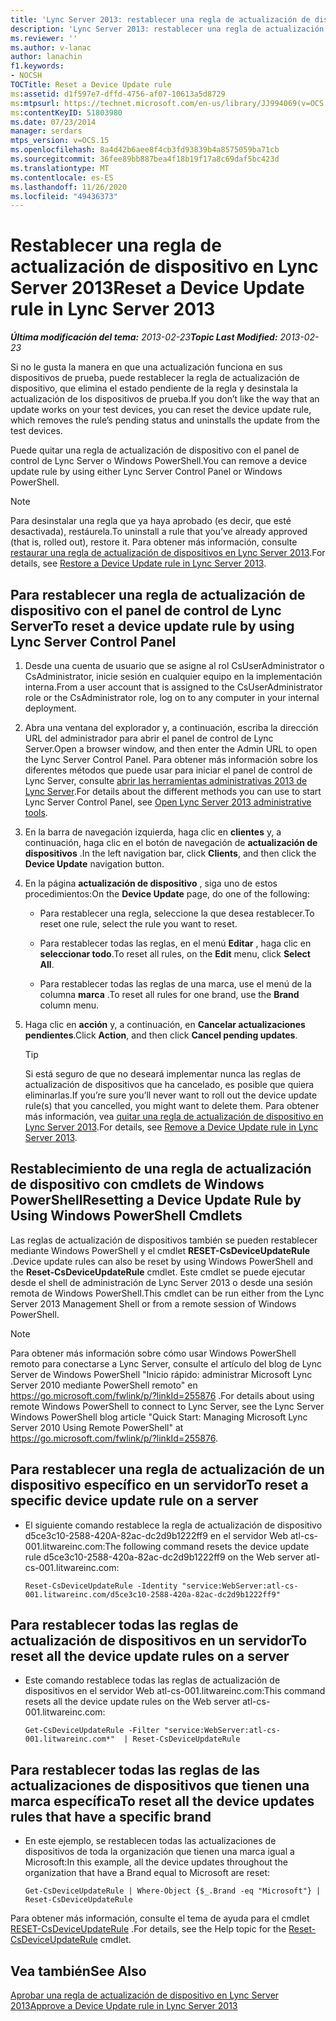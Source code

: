 ```yaml
---
title: 'Lync Server 2013: restablecer una regla de actualización de dispositivo'
description: 'Lync Server 2013: restablecer una regla de actualización de dispositivo.'
ms.reviewer: ''
ms.author: v-lanac
author: lanachin
f1.keywords:
- NOCSH
TOCTitle: Reset a Device Update rule
ms:assetid: d1f597e7-dffd-4756-af07-10613a5d8729
ms:mtpsurl: https://technet.microsoft.com/en-us/library/JJ994069(v=OCS.15)
ms:contentKeyID: 51803980
ms.date: 07/23/2014
manager: serdars
mtps_version: v=OCS.15
ms.openlocfilehash: 8a4d42b6aee8f4cb3fd93839b4a8575059ba71cb
ms.sourcegitcommit: 36fee89bb887bea4f18b19f17a8c69daf5bc423d
ms.translationtype: MT
ms.contentlocale: es-ES
ms.lasthandoff: 11/26/2020
ms.locfileid: "49436373"
---
```

# <a name="reset-a-device-update-rule-in-lync-server-2013"></a><span data-ttu-id="c57b6-103">Restablecer una regla de actualización de dispositivo en Lync Server 2013</span><span class="sxs-lookup"><span data-stu-id="c57b6-103">Reset a Device Update rule in Lync Server 2013</span></span>

<div data-xmlns="http://www.w3.org/1999/xhtml">

<div class="topic" data-xmlns="http://www.w3.org/1999/xhtml" data-msxsl="urn:schemas-microsoft-com:xslt" data-cs="https://msdn.microsoft.com/">

<div data-asp="https://msdn2.microsoft.com/asp">



</div>

<div id="mainSection">

<div id="mainBody"><span data-ttu-id="c57b6-104">

<span> </span></span><span class="sxs-lookup"><span data-stu-id="c57b6-104">

<span> </span></span></span>

<span data-ttu-id="c57b6-105">_**Última modificación del tema:** 2013-02-23_</span><span class="sxs-lookup"><span data-stu-id="c57b6-105">_**Topic Last Modified:** 2013-02-23_</span></span>

<span data-ttu-id="c57b6-106">Si no le gusta la manera en que una actualización funciona en sus dispositivos de prueba, puede restablecer la regla de actualización de dispositivo, que elimina el estado pendiente de la regla y desinstala la actualización de los dispositivos de prueba.</span><span class="sxs-lookup"><span data-stu-id="c57b6-106">If you don’t like the way that an update works on your test devices, you can reset the device update rule, which removes the rule’s pending status and uninstalls the update from the test devices.</span></span>

<span data-ttu-id="c57b6-107">Puede quitar una regla de actualización de dispositivo con el panel de control de Lync Server o Windows PowerShell.</span><span class="sxs-lookup"><span data-stu-id="c57b6-107">You can remove a device update rule by using either Lync Server Control Panel or Windows PowerShell.</span></span>

<div>


> [!NOTE]  
> <span data-ttu-id="c57b6-108">Para desinstalar una regla que ya haya aprobado (es decir, que esté desactivada), restáurela.</span><span class="sxs-lookup"><span data-stu-id="c57b6-108">To uninstall a rule that you’ve already approved (that is, rolled out), restore it.</span></span> <span data-ttu-id="c57b6-109">Para obtener más información, consulte <A href="lync-server-2013-restore-a-device-update-rule.md">restaurar una regla de actualización de dispositivos en Lync Server 2013</A>.</span><span class="sxs-lookup"><span data-stu-id="c57b6-109">For details, see <A href="lync-server-2013-restore-a-device-update-rule.md">Restore a Device Update rule in Lync Server 2013</A>.</span></span>



</div>

<div>

## <a name="to-reset-a-device-update-rule-by-using-lync-server-control-panel"></a><span data-ttu-id="c57b6-110">Para restablecer una regla de actualización de dispositivo con el panel de control de Lync Server</span><span class="sxs-lookup"><span data-stu-id="c57b6-110">To reset a device update rule by using Lync Server Control Panel</span></span>

1.  <span data-ttu-id="c57b6-111">Desde una cuenta de usuario que se asigne al rol CsUserAdministrator o CsAdministrator, inicie sesión en cualquier equipo en la implementación interna.</span><span class="sxs-lookup"><span data-stu-id="c57b6-111">From a user account that is assigned to the CsUserAdministrator role or the CsAdministrator role, log on to any computer in your internal deployment.</span></span>

2.  <span data-ttu-id="c57b6-112">Abra una ventana del explorador y, a continuación, escriba la dirección URL del administrador para abrir el panel de control de Lync Server.</span><span class="sxs-lookup"><span data-stu-id="c57b6-112">Open a browser window, and then enter the Admin URL to open the Lync Server Control Panel.</span></span> <span data-ttu-id="c57b6-113">Para obtener más información sobre los diferentes métodos que puede usar para iniciar el panel de control de Lync Server, consulte [abrir las herramientas administrativas 2013 de Lync Server](lync-server-2013-open-lync-server-administrative-tools.md).</span><span class="sxs-lookup"><span data-stu-id="c57b6-113">For details about the different methods you can use to start Lync Server Control Panel, see [Open Lync Server 2013 administrative tools](lync-server-2013-open-lync-server-administrative-tools.md).</span></span>

3.  <span data-ttu-id="c57b6-114">En la barra de navegación izquierda, haga clic en **clientes** y, a continuación, haga clic en el botón de navegación de **actualización de dispositivos** .</span><span class="sxs-lookup"><span data-stu-id="c57b6-114">In the left navigation bar, click **Clients**, and then click the **Device Update** navigation button.</span></span>

4.  <span data-ttu-id="c57b6-115">En la página **actualización de dispositivo** , siga uno de estos procedimientos:</span><span class="sxs-lookup"><span data-stu-id="c57b6-115">On the **Device Update** page, do one of the following:</span></span>
    
      - <span data-ttu-id="c57b6-116">Para restablecer una regla, seleccione la que desea restablecer.</span><span class="sxs-lookup"><span data-stu-id="c57b6-116">To reset one rule, select the rule you want to reset.</span></span>
    
      - <span data-ttu-id="c57b6-117">Para restablecer todas las reglas, en el menú **Editar** , haga clic en **seleccionar todo**.</span><span class="sxs-lookup"><span data-stu-id="c57b6-117">To reset all rules, on the **Edit** menu, click **Select All**.</span></span>
    
      - <span data-ttu-id="c57b6-118">Para restablecer todas las reglas de una marca, use el menú de la columna **marca** .</span><span class="sxs-lookup"><span data-stu-id="c57b6-118">To reset all rules for one brand, use the **Brand** column menu.</span></span>

5.  <span data-ttu-id="c57b6-119">Haga clic en **acción** y, a continuación, en **Cancelar actualizaciones pendientes**.</span><span class="sxs-lookup"><span data-stu-id="c57b6-119">Click **Action**, and then click **Cancel pending updates**.</span></span>
    
    <div>
    

    > [!TIP]  
    > <span data-ttu-id="c57b6-120">Si está seguro de que no deseará implementar nunca las reglas de actualización de dispositivos que ha cancelado, es posible que quiera eliminarlas.</span><span class="sxs-lookup"><span data-stu-id="c57b6-120">If you’re sure you’ll never want to roll out the device update rule(s) that you cancelled, you might want to delete them.</span></span> <span data-ttu-id="c57b6-121">Para obtener más información, vea <A href="lync-server-2013-remove-a-device-update-rule.md">quitar una regla de actualización de dispositivo en Lync Server 2013</A>.</span><span class="sxs-lookup"><span data-stu-id="c57b6-121">For details, see <A href="lync-server-2013-remove-a-device-update-rule.md">Remove a Device Update rule in Lync Server 2013</A>.</span></span>

    
    </div>

</div>

<div>

## <a name="resetting-a-device-update-rule-by-using-windows-powershell-cmdlets"></a><span data-ttu-id="c57b6-122">Restablecimiento de una regla de actualización de dispositivo con cmdlets de Windows PowerShell</span><span class="sxs-lookup"><span data-stu-id="c57b6-122">Resetting a Device Update Rule by Using Windows PowerShell Cmdlets</span></span>

<span data-ttu-id="c57b6-123">Las reglas de actualización de dispositivos también se pueden restablecer mediante Windows PowerShell y el cmdlet **RESET-CsDeviceUpdateRule** .</span><span class="sxs-lookup"><span data-stu-id="c57b6-123">Device update rules can also be reset by using Windows PowerShell and the **Reset-CsDeviceUpdateRule** cmdlet.</span></span> <span data-ttu-id="c57b6-124">Este cmdlet se puede ejecutar desde el shell de administración de Lync Server 2013 o desde una sesión remota de Windows PowerShell.</span><span class="sxs-lookup"><span data-stu-id="c57b6-124">This cmdlet can be run either from the Lync Server 2013 Management Shell or from a remote session of Windows PowerShell.</span></span>

<div>


> [!NOTE]  
> <span data-ttu-id="c57b6-125">Para obtener más información sobre cómo usar Windows PowerShell remoto para conectarse a Lync Server, consulte el artículo del blog de Lync Server de Windows PowerShell "Inicio rápido: administrar Microsoft Lync Server 2010 mediante PowerShell remoto" en <A href="https://go.microsoft.com/fwlink/p/?linkid=255876">https://go.microsoft.com/fwlink/p/?linkId=255876</A> .</span><span class="sxs-lookup"><span data-stu-id="c57b6-125">For details about using remote Windows PowerShell to connect to Lync Server, see the Lync Server Windows PowerShell blog article "Quick Start: Managing Microsoft Lync Server 2010 Using Remote PowerShell" at <A href="https://go.microsoft.com/fwlink/p/?linkid=255876">https://go.microsoft.com/fwlink/p/?linkId=255876</A>.</span></span>



</div>

<div>

## <a name="to-reset-a-specific-device-update-rule-on-a-server"></a><span data-ttu-id="c57b6-126">Para restablecer una regla de actualización de un dispositivo específico en un servidor</span><span class="sxs-lookup"><span data-stu-id="c57b6-126">To reset a specific device update rule on a server</span></span>

  - <span data-ttu-id="c57b6-127">El siguiente comando restablece la regla de actualización de dispositivo d5ce3c10-2588-420A-82ac-dc2d9b1222ff9 en el servidor Web atl-cs-001.litwareinc.com:</span><span class="sxs-lookup"><span data-stu-id="c57b6-127">The following command resets the device update rule d5ce3c10-2588-420a-82ac-dc2d9b1222ff9 on the Web server atl-cs-001.litwareinc.com:</span></span>
    
        Reset-CsDeviceUpdateRule -Identity "service:WebServer:atl-cs-001.litwareinc.com/d5ce3c10-2588-420a-82ac-dc2d9b1222ff9"

</div>

<div>

## <a name="to-reset-all-the-device-update-rules-on-a-server"></a><span data-ttu-id="c57b6-128">Para restablecer todas las reglas de actualización de dispositivos en un servidor</span><span class="sxs-lookup"><span data-stu-id="c57b6-128">To reset all the device update rules on a server</span></span>

  - <span data-ttu-id="c57b6-129">Este comando restablece todas las reglas de actualización de dispositivos en el servidor Web atl-cs-001.litwareinc.com:</span><span class="sxs-lookup"><span data-stu-id="c57b6-129">This command resets all the device update rules on the Web server atl-cs-001.litwareinc.com:</span></span>
    
        Get-CsDeviceUpdateRule -Filter "service:WebServer:atl-cs-001.litwareinc.com*"  | Reset-CsDeviceUpdateRule

</div>

<div>

## <a name="to-reset-all-the-device-updates-rules-that-have-a-specific-brand"></a><span data-ttu-id="c57b6-130">Para restablecer todas las reglas de las actualizaciones de dispositivos que tienen una marca específica</span><span class="sxs-lookup"><span data-stu-id="c57b6-130">To reset all the device updates rules that have a specific brand</span></span>

  - <span data-ttu-id="c57b6-131">En este ejemplo, se restablecen todas las actualizaciones de dispositivos de toda la organización que tienen una marca igual a Microsoft:</span><span class="sxs-lookup"><span data-stu-id="c57b6-131">In this example, all the device updates throughout the organization that have a Brand equal to Microsoft are reset:</span></span>
    
        Get-CsDeviceUpdateRule | Where-Object {$_.Brand -eq "Microsoft"} | Reset-CsDeviceUpdateRule

</div>

<span data-ttu-id="c57b6-132">Para obtener más información, consulte el tema de ayuda para el cmdlet [RESET-CsDeviceUpdateRule](https://docs.microsoft.com/powershell/module/skype/Reset-CsDeviceUpdateRule) .</span><span class="sxs-lookup"><span data-stu-id="c57b6-132">For details, see the Help topic for the [Reset-CsDeviceUpdateRule](https://docs.microsoft.com/powershell/module/skype/Reset-CsDeviceUpdateRule) cmdlet.</span></span>

</div>

<div>

## <a name="see-also"></a><span data-ttu-id="c57b6-133">Vea también</span><span class="sxs-lookup"><span data-stu-id="c57b6-133">See Also</span></span>


[<span data-ttu-id="c57b6-134">Aprobar una regla de actualización de dispositivo en Lync Server 2013</span><span class="sxs-lookup"><span data-stu-id="c57b6-134">Approve a Device Update rule in Lync Server 2013</span></span>](lync-server-2013-approve-a-device-update-rule.md)  
  

<span data-ttu-id="c57b6-135"></div>

</div>

<span> </span>

</div>

</div>

</span><span class="sxs-lookup"><span data-stu-id="c57b6-135"></div>

</div>

<span> </span>

</div>

</div>

</span></span></div>

